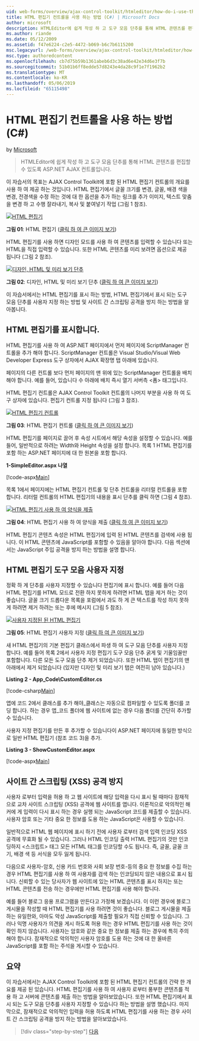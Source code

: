 ```yaml
---
uid: web-forms/overview/ajax-control-toolkit/htmleditor/how-do-i-use-the-html-editor-control-cs
title: HTML 편집기 컨트롤을 사용 하는 방법 (C#) | Microsoft Docs
author: microsoft
description: HTMLEditor에 쉽게 작성 하 고 도구 모음 단추를 통해 HTML 콘텐츠를 편집할 수 있도록 ASP.NET AJAX 컨트롤입니다.
ms.author: riande
ms.date: 05/12/2009
ms.assetid: f47e6224-c2e5-4472-b069-b6c7b6115200
msc.legacyurl: /web-forms/overview/ajax-control-toolkit/htmleditor/how-do-i-use-the-html-editor-control-cs
msc.type: authoredcontent
ms.openlocfilehash: cb7d75b59b1361abeb6d3c38ad6e42e34d6e3f7b
ms.sourcegitcommit: 51b01b6ff8edde57d8243e4da28c9f1e7f1962b2
ms.translationtype: MT
ms.contentlocale: ko-KR
ms.lasthandoff: 05/06/2019
ms.locfileid: "65115498"
---
```

# <a name="how-do-i-use-the-html-editor-control-c"></a>HTML 편집기 컨트롤을 사용 하는 방법 (C#)

by [Microsoft](https://github.com/microsoft)

> HTMLEditor에 쉽게 작성 하 고 도구 모음 단추를 통해 HTML 콘텐츠를 편집할 수 있도록 ASP.NET AJAX 컨트롤입니다.

이 자습서의 목표는 AJAX Control Toolkit에 포함 된 HTML 편집기 컨트롤의 개요를 사용 하 여 제공 하는 것입니다. HTML 편집기에서 글꼴 크기를 변경, 글꼴, 배경 색을 변경, 전경색을 수정 하는 것에 대 한 옵션을 추가 하는 링크를 추가 이미지, 텍스트 맞춤을 변경 하 고 수행 잘라내기, 복사 및 붙여넣기 작업 (그림 1 참조).

[![HTML 편집기](how-do-i-use-the-html-editor-control-cs/_static/image1.jpg)](how-do-i-use-the-html-editor-control-cs/_static/image1.png)

**그림 01**: HTML 편집기 ([클릭 하 여 큰 이미지 보기](how-do-i-use-the-html-editor-control-cs/_static/image2.png))

HTML 편집기를 사용 하면 디자인 모드를 사용 하 여 콘텐츠를 입력할 수 있습니다 또는 HTML을 직접 입력할 수 있습니다. 또한 HTML 콘텐츠를 미리 보려면 옵션으로 제공 됩니다 (그림 2 참조).

[![디자인, HTML 및 미리 보기 단추](how-do-i-use-the-html-editor-control-cs/_static/image2.jpg)](how-do-i-use-the-html-editor-control-cs/_static/image3.png)

**그림 02**: 디자인, HTML 및 미리 보기 단추 ([클릭 하 여 큰 이미지 보기](how-do-i-use-the-html-editor-control-cs/_static/image4.png))

이 자습서에서는 HTML 편집기를 표시 하는 방법, HTML 편집기에서 표시 되는 도구 모음 단추를 사용자 지정 하는 방법 및 사이트 간 스크립팅 공격을 방지 하는 방법을 알아봅니다.

## <a name="displaying-the-html-editor"></a>HTML 편집기를 표시합니다.

HTML 편집기를 사용 하 여 ASP.NET 페이지에서 먼저 페이지에 ScriptManager 컨트롤을 추가 해야 합니다. ScriptManager 컨트롤은 Visual Studio/Visual Web Developer Express 도구 상자에서 AJAX 확장명 탭 아래에 있습니다.

페이지의 다른 컨트롤 보다 먼저 페이지의 맨 위에 있는 ScriptManager 컨트롤을 배치 해야 합니다. 예를 들어, 있습니다 수 아래에 배치 즉시 열기 서버측 &lt;폼&gt; 태그입니다.

HTML 편집기 컨트롤은 AJAX Control Toolkit 컨트롤의 나머지 부분을 사용 하 여 도구 상자에 있습니다. 편집기 컨트롤 지정 됩니다 (그림 3 참조).

[![HTML 편집기 컨트롤](how-do-i-use-the-html-editor-control-cs/_static/image3.jpg)](how-do-i-use-the-html-editor-control-cs/_static/image5.png)

**그림 03**: HTML 편집기 컨트롤 ([클릭 하 여 큰 이미지 보기](how-do-i-use-the-html-editor-control-cs/_static/image6.png))

HTML 편집기를 페이지로 끌어 후 속성 시트에서 해당 속성을 설정할 수 있습니다. 예를 들어, 일반적으로 하려는 Width와 Height 속성을 설정 합니다. 목록 1 HTML 편집기를 포함 하는 ASP.NET 페이지에 대 한 원본을 포함 합니다.

**1-SimpleEditor.aspx 나열**

[!code-aspx[Main](how-do-i-use-the-html-editor-control-cs/samples/sample1.aspx)]

목록 1에서 페이지에는 HTML 편집기 컨트롤 및 단추 컨트롤을 리터럴 컨트롤을 포함 합니다. 리터럴 컨트롤의 HTML 편집기의 내용을 표시 단추를 클릭 하면 (그림 4 참조).

[![HTML 편집기 사용 하 여 양식을 제출](how-do-i-use-the-html-editor-control-cs/_static/image4.jpg)](how-do-i-use-the-html-editor-control-cs/_static/image7.png)

**그림 04**: HTML 편집기 사용 하 여 양식을 제출 ([클릭 하 여 큰 이미지 보기](how-do-i-use-the-html-editor-control-cs/_static/image8.png))

HTML 편집기 콘텐츠 속성은 HTML 편집기에 입력 된 HTML 콘텐츠를 검색에 사용 됩니다. 이 HTML 콘텐츠에 JavaScript를 포함할 수 있음을 알아야 합니다. 다음 섹션에서는 JavaScript 주입 공격을 방지 하는 방법을 설명 합니다.

## <a name="customizing-the-html-editor-toolbar"></a>HTML 편집기 도구 모음 사용자 지정

정확 하 게 단추를 사용자 지정할 수 있습니다 편집기에 표시 합니다. 예를 들어 다음 HTML 편집기를 HTML 모드로 전환 하지 못하게 하려면 HTML 탭을 제거 하는 것이 좋습니다. 글꼴 크기 드롭다운 목록을 포럼에서 과도 하 게 큰 텍스트를 작성 하지 못하게 하려면 제거 하려는 또는 후에 메시지 (그림 5 참조).

[![사용자 지정된 된 HTML 편집기](how-do-i-use-the-html-editor-control-cs/_static/image5.jpg)](how-do-i-use-the-html-editor-control-cs/_static/image9.png)

**그림 05**: HTML 편집기 사용자 지정 ([클릭 하 여 큰 이미지 보기](how-do-i-use-the-html-editor-control-cs/_static/image10.png))

새 HTML 편집기의 기본 편집기 클래스에서 파생 하 여 도구 모음 단추를 사용자 지정 합니다. 예를 들어 목록 2에서 사용자 지정 편집기 도구 모음 단추 굵게 및 기울임꼴만 포함합니다. 다른 모든 도구 모음 단추 제거 되었습니다. 또한 HTML 탭이 편집기의 맨 아래에서 제거 되었습니다 (있지만 디자인 및 미리 보기 탭은 여전히 남아 있습니다.)

**Listing 2 - App\_Code\CustomEditor.cs**

[!code-csharp[Main](how-do-i-use-the-html-editor-control-cs/samples/sample2.cs)]

앱에 코드 2에서 클래스를 추가 해야\_클래스는 자동으로 컴파일할 수 있도록 폴더를 코딩 합니다. 하는 경우 앱\_코드 폴더에 웹 사이트에 없는 경우 다음 폴더를 간단히 추가할 수 있습니다.

사용자 지정 편집기를 만든 후 추가할 수 있습니다이 ASP.NET 페이지에 동일한 방식으로 일반 HTML 편집기 (참조 코드 3)을 추가.

**Listing 3 - ShowCustomEditor.aspx**

[!code-aspx[Main](how-do-i-use-the-html-editor-control-cs/samples/sample3.aspx)]

## <a name="avoiding-cross-site-scripting-xss-attacks"></a>사이트 간 스크립팅 (XSS) 공격 방지

사용자 로부터 입력을 허용 하 고 웹 사이트에 해당 입력을 다시 표시 될 때마다 잠재적으로 교차 사이트 스크립팅 (XSS) 공격에 웹 사이트를 엽니다. 이론적으로 악의적인 해커에 게 입력이 다시 표시 하는 경우 실행 되는 JavaScript 코드를 제출할 수 있습니다. 사용자 암호 또는 기타 중요 한 정보를 도용 하는 JavaScript은 사용할 수 있습니다.

일반적으로 HTML 웹 페이지에 표시 하기 전에 사용자 로부터 검색 입력 인코딩 XSS 공격에 무효화 될 수 있습니다. 그러나 HTML 인코딩 출력 HTML 편집기의 것만 인코딩하지 &lt;스크립트&gt; 태그 모든 HTML 태그를 인코딩할 수도 됩니다. 즉, 글꼴, 글꼴 크기, 배경 색 등 서식을 모두 잃게 됩니다.

다음으로 사용자-암호, 신용 카드 번호와 사회 보장 번호-등의 중요 한 정보를 수집 하는 경우 HTML 편집기를 사용 하 여 사용자를 검색 하는 인코딩되지 않은 내용으로 표시 됩니다. 신뢰할 수 있는 당사자가 웹 사이트에 있는 HTML 콘텐츠를 표시 하지는 또는 HTML 콘텐츠를 전송 하는 경우에만 HTML 편집기를 사용 해야 합니다.

예를 들어 블로그 응용 프로그램을 만든다고 가정해 보겠습니다. 이 이런 경우에 블로그 게시물을 작성할 때 HTML 편집기를 사용 하려면 것이 좋습니다. 블로그 게시물을 제출 하는 유일한와, 아마도 악성 JavaScript를 제출할 필요가 직접 신뢰할 수 있습니다. 그러나 익명 사용자가 의견을 게시 하도록 허용 하는 경우 HTML 편집기를 사용 하는 것이 확인 하지 않습니다. 사용자는 암호와 같은 중요 한 정보를 제출 하는 경우에 특히 주의 해야 합니다. 잠재적으로 악의적인 사용자 암호를 도용 하는 것에 대 한 올바른 JavaScript를 포함 하는 주석을 게시할 수 있습니다.

## <a name="summary"></a>요약

이 자습서에서는 AJAX Control Toolkit에 포함 된 HTML 편집기 컨트롤의 간략 한 개요를 제공 된 있습니다. HTML 편집기를 사용 하 여 사용자 로부터 풍부한 콘텐츠를 적용 하 고 서버에 콘텐츠를 제출 하는 방법을 알아보았습니다. 또한 HTML 편집기에서 표시 되는 도구 모음 단추를 사용자 지정할 수 있습니다 하는 방법을 설명 했습니다. 마지막으로, 잠재적으로 악의적인 입력을 허용 하도록 HTML 편집기를 사용 하는 경우 사이트 간 스크립팅 공격을 방지 하는 방법을 알아보았습니다.

> [!div class="step-by-step"]
> [다음](how-do-i-use-the-html-editor-control-vb.md)

